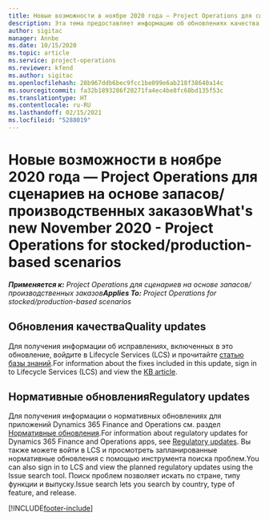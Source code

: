 ```yaml
---
title: Новые возможности в ноябре 2020 года — Project Operations для сценариев на основе запасов/производственных заказов
description: Эта тема предоставляет информацию об обновлениях качества, доступных в выпуске Project Operations за ноябрь 2020 г., для сценариев на основе запасов и производства.
author: sigitac
manager: Annbe
ms.date: 10/15/2020
ms.topic: article
ms.service: project-operations
ms.reviewer: kfend
ms.author: sigitac
ms.openlocfilehash: 28b967ddb6bec9fcc1be099e6ab218f38640a14c
ms.sourcegitcommit: fa32b1893286f20271fa4ec4be8fc68bd135f53c
ms.translationtype: HT
ms.contentlocale: ru-RU
ms.lasthandoff: 02/15/2021
ms.locfileid: "5288019"
---
```

# <a name="whats-new-november-2020---project-operations-for-stockedproduction-based-scenarios"></a><span data-ttu-id="a7219-103">Новые возможности в ноябре 2020 года — Project Operations для сценариев на основе запасов/производственных заказов</span><span class="sxs-lookup"><span data-stu-id="a7219-103">What's new November 2020 - Project Operations for stocked/production-based scenarios</span></span>

<span data-ttu-id="a7219-104">_**Применяется к:** Project Operations для сценариев на основе запасов/производственных заказов_</span><span class="sxs-lookup"><span data-stu-id="a7219-104">_**Applies To:** Project Operations for stocked/production-based scenarios_</span></span>

## <a name="quality-updates"></a><span data-ttu-id="a7219-105">Обновления качества</span><span class="sxs-lookup"><span data-stu-id="a7219-105">Quality updates</span></span>

<span data-ttu-id="a7219-106">Для получения информации об исправлениях, включенных в это обновление, войдите в Lifecycle Services (LCS) и прочитайте [статью базы знаний](https://fix.lcs.dynamics.com/Issue/Details?bugId=488609&amp;dbType=3&amp;qc=8251e8e1d5e2386de850599926c1adc3fec8e2ba25308036d22cdfe0a1c28fc7).</span><span class="sxs-lookup"><span data-stu-id="a7219-106">For information about the fixes included in this update, sign in to Lifecycle Services (LCS) and view the [KB article](https://fix.lcs.dynamics.com/Issue/Details?bugId=488609&amp;dbType=3&amp;qc=8251e8e1d5e2386de850599926c1adc3fec8e2ba25308036d22cdfe0a1c28fc7).</span></span>

## <a name="regulatory-updates"></a><span data-ttu-id="a7219-107">Нормативные обновления</span><span class="sxs-lookup"><span data-stu-id="a7219-107">Regulatory updates</span></span>

<span data-ttu-id="a7219-108">Для получения информации о нормативных обновлениях для приложений Dynamics 365 Finance and Operations см. раздел [Нормативные обновления](https://docs.microsoft.com/dynamics365/finance/localizations/regulatory-updates).</span><span class="sxs-lookup"><span data-stu-id="a7219-108">For information about regulatory updates for Dynamics 365 Finance and Operations apps, see [Regulatory updates](https://docs.microsoft.com/dynamics365/finance/localizations/regulatory-updates).</span></span> <span data-ttu-id="a7219-109">Вы также можете войти в LCS и просмотреть запланированные нормативные обновления с помощью инструмента поиска проблем.</span><span class="sxs-lookup"><span data-stu-id="a7219-109">You can also sign in to LCS and view the planned regulatory updates using the Issue search tool.</span></span> <span data-ttu-id="a7219-110">Поиск проблем позволяет искать по стране, типу функции и выпуску.</span><span class="sxs-lookup"><span data-stu-id="a7219-110">Issue search lets you search by country, type of feature, and release.</span></span>


[!INCLUDE[footer-include](../../includes/footer-banner.md)]